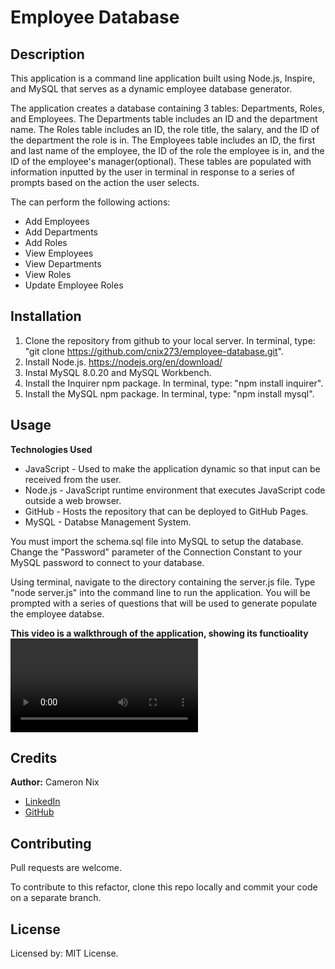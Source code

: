 # Employee Database

## Description

This application is a command line application built using Node.js, Inspire, and MySQL that serves as a dynamic employee database generator.

The application creates a database containing 3 tables: Departments, Roles, and Employees. The Departments table includes an ID and the department name. The Roles table includes an ID, the role title, the salary, and the ID of the department the role is in. The Employees table includes an ID, the first and last name of the employee, the ID of the role the employee is in, and the ID of the employee's manager(optional). These tables are populated with information inputted by the user in terminal in response to a series of prompts based on the action the user selects.

The can perform the following actions:
* Add Employees
* Add Departments
* Add Roles
* View Employees
* View Departments
* View Roles
* Update Employee Roles

## Installation

1. Clone the repository from github to your local server. In terminal, type: "git clone https://github.com/cnix273/employee-database.git".
2. Install Node.js. https://nodejs.org/en/download/
3. Instal MySQL 8.0.20 and MySQL Workbench.
4. Install the Inquirer npm package. In terminal, type: "npm install inquirer".
5. Install the MySQL npm package. In terminal, type: "npm install mysql".

## Usage

**Technologies Used**
* JavaScript - Used to make the application dynamic so that input can be received from the user.
* Node.js - JavaScript runtime environment that executes JavaScript code outside a web browser.
* GitHub - Hosts the repository that can be deployed to GitHub Pages.
* MySQL - Databse Management System.

You must import the schema.sql file into MySQL to setup the database. Change the "Password" parameter of the Connection Constant to your MySQL password to connect to your database.

Using terminal, navigate to the directory containing the server.js file. Type "node server.js" into the command line to run the application. You will be prompted with a series of questions that will be used to generate populate the employee databse.

**This video is a walkthrough of the application, showing its functioality**
![Video Walkthrough](https://github.com/cnix273/employee-database/blob/main/Walkthrough.mov)

## Credits

**Author:** Cameron Nix
* [LinkedIn](https://www.linkedin.com/in/cameron-nix-a74aa1109/)
* [GitHub](https://github.com/cnix273)

## Contributing

Pull requests are welcome.

To contribute to this refactor, clone this repo locally and commit your code on a separate branch.

## License

Licensed by: MIT License.
